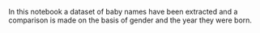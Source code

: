 In this notebook a dataset of baby names have been extracted and a comparison is made on the basis of gender and the year they were born.
